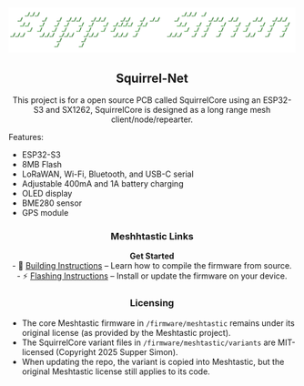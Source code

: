 <div align="center">
  <a href="https://meshtastic.org">
    <img src=".github/SupperSimon.png" alt="SupperSimon" width="800"/>
  </a>

  <h2>Squirrel-Net</h2>
  <p>
    This project is for a open source PCB called SquirrelCore using an ESP32-S3 and SX1262, 
    SquirrelCore is designed as a long range mesh client/node/repearter.
  </p>
</div>
<div align="left">
  <p>
    Features:
    <ul>
      <li>ESP32-S3</li>
      <li>8MB Flash</li>
      <li>LoRaWAN, Wi-Fi, Bluetooth, and USB-C serial</li>
      <li>Adjustable 400mA and 1A battery charging</li>
      <li>OLED display</li>
      <li>BME280 sensor</li>
      <li>GPS module</li>
    </ul>
  </p>
</div>
<div align="center">
  <p>
    <h3>Meshhtastic Links</h3>
    <a href="https://meshtastic.org" style="text-decoration:none; font-weight:bold;">Get Started</a><br/>
    - 🔧 <a href="https://meshtastic.org/docs/development/firmware/build">Building Instructions</a> – Learn how to compile the firmware from source.<br/>
    - ⚡ <a href="https://meshtastic.org/docs/getting-started/flashing-firmware/">Flashing Instructions</a> – Install or update the firmware on your device.
  </p>
  <h3>Licensing</h3>
</div>
<div align="left">
<ul>
  <li>The core Meshtastic firmware in <code>/firmware/meshtastic</code> remains under its original license (as provided by the Meshtastic project).</li>
  <li>The SquirrelCore variant files in <code>/firmware/meshtastic/variants</code> are MIT-licensed (Copyright 2025 Supper Simon).</li>
  <li>When updating the repo, the variant is copied into Meshtastic, but the original Meshtastic license still applies to its code.</li>
</ul>
</div>
